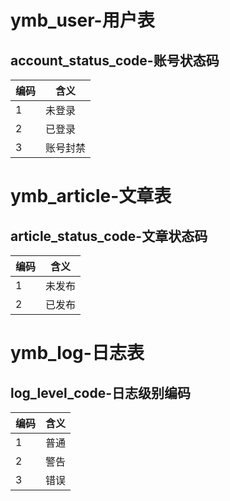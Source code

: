 # ymb_user-用户表

## account_status_code-账号状态码

| 编码 | 含义     |
| ---- | -------- |
| 1    | 未登录   |
| 2    | 已登录   |
| 3    | 账号封禁 |

# ymb_article-文章表

## article_status_code-文章状态码

| 编码 | 含义   |
| ---- | ------ |
| 1    | 未发布 |
| 2    | 已发布 |

# ymb_log-日志表

## log_level_code-日志级别编码

| 编码 | 含义 |
| ---- | ---- |
| 1    | 普通 |
| 2    | 警告 |
| 3    | 错误 |

